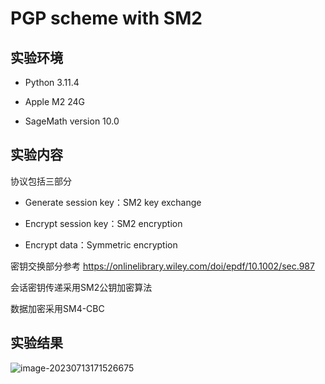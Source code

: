 # PGP scheme with SM2

## 实验环境

+ Python 3.11.4

+ Apple M2 24G

+ SageMath version 10.0

## 实验内容

协议包括三部分

+ Generate session key：SM2 key exchange

+ Encrypt session key：SM2 encryption

+ Encrypt data：Symmetric encryption

密钥交换部分参考 https://onlinelibrary.wiley.com/doi/epdf/10.1002/sec.987

会话密钥传递采用SM2公钥加密算法

数据加密采用SM4-CBC

## 实验结果

![image-20230713171526675](https://oyrd-1313391192.cos.ap-nanjing.myqcloud.com/images/image-20230713171526675.png)